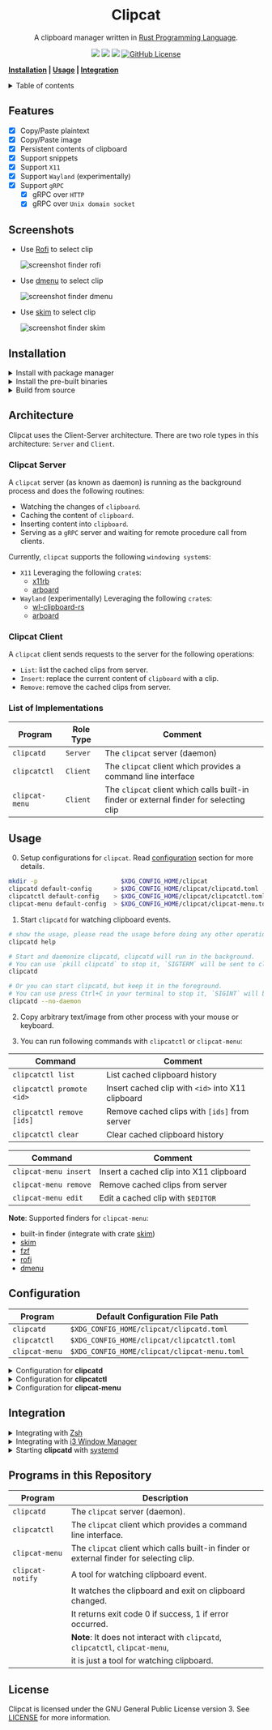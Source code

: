 <h1 align="center">Clipcat</h1>

<p align="center">
    A clipboard manager written in
    <a href="https://www.rust-lang.org/" target="_blank">Rust Programming Language</a>.
</p>

<p align="center">
    <a href="https://github.com/xrelkd/clipcat/releases"><img src="https://img.shields.io/github/v/release/xrelkd/clipcat.svg"></a>
    <a href="https://github.com/xrelkd/clipcat/actions?query=workflow%3ARust"><img src="https://github.com/xrelkd/clipcat/workflows/Rust/badge.svg"></a>
    <a href="https://github.com/xrelkd/clipcat/actions?query=workflow%3ARelease"><img src="https://github.com/xrelkd/clipcat/workflows/Release/badge.svg"></a>
    <a href="https://github.com/xrelkd/clipcat/blob/master/LICENSE"><img alt="GitHub License" src="https://img.shields.io/github/license/xrelkd/clipcat"></a>
</p>

**[Installation](#installation) | [Usage](#usage) | [Integration](#integration)**

<details>
<summary>Table of contents</summary>

- [Features](#features)
- [Installation](#installation)
- [Architecture](#architecture)
- [Usage](#usage)
- [Configuration](#configuration)
- [Integration](#integration)
- [Programs in this Repository](#programs-in-this-repository)
- [License](#license)

</details>

## Features

- [x] Copy/Paste plaintext
- [x] Copy/Paste image
- [x] Persistent contents of clipboard
- [x] Support snippets
- [x] Support `X11`
- [x] Support `Wayland` (experimentally)
- [x] Support `gRPC`
  - [x] gRPC over `HTTP`
  - [x] gRPC over `Unix domain socket`

## Screenshots

- Use [Rofi](https://github.com/davatorium/rofi) to select clip

  ![screenshot finder rofi](docs/_static/screenshot-finder-rofi.png)

- Use [dmenu](https://tools.suckless.org/dmenu/) to select clip

  ![screenshot finder dmenu](docs/_static/screenshot-finder-dmenu.png)

- Use [skim](https://github.com/lotabout/skim) to select clip

  ![screenshot finder skim](docs/_static/screenshot-finder-skim.png)

## Installation

<details>
    <summary>Install with package manager</summary>

| Linux Distribution                  | Package Manager                     | Package                                                                                            | Command                                                                                  |
| ----------------------------------- | ----------------------------------- | -------------------------------------------------------------------------------------------------- | ---------------------------------------------------------------------------------------- |
| Various                             | [Nix](https://github.com/NixOS/nix) | [clipcat](https://github.com/NixOS/nixpkgs/blob/master/pkgs/applications/misc/clipcat/default.nix) | `nix profile install 'github:xrelkd/clipcat/main'` or <br> `nix-env -iA nixpkgs.clipcat` |
| [NixOS](https://nixos.org)          | [Nix](https://github.com/NixOS/nix) | [clipcat](https://github.com/NixOS/nixpkgs/blob/master/pkgs/applications/misc/clipcat/default.nix) | `nix profile install 'github:xrelkd/clipcat/main'` or <br> `nix-env -iA nixos.clipcat`   |
| [Arch Linux](https://archlinux.org) | [Yay](https://github.com/Jguer/yay) | [clipcat](https://aur.archlinux.org/packages/clipcat/)                                             | `yay -S clipcat`                                                                         |

</details>

<details>
    <summary>Install the pre-built binaries</summary>

Pre-built binaries for Linux can be found on [the releases page](https://github.com/xrelkd/clipcat/releases/), the latest release is available [here](https://github.com/xrelkd/clipcat/releases/latest).

For example, to install `clipcat` to `~/bin`:

```bash
# create ~/bin
mkdir -p ~/bin

# change directory to ~/bin
cd ~/bin

# download and extract clipcat to ~/bin/
# NOTE: replace the version with the version you want to install
export CLIPCAT_VERSION=v0.12.2

# NOTE: the architecture of your machine,
# available values are `x86_64-unknown-linux-musl`, `armv7-unknown-linux-musleabihf`, `aarch64-unknown-linux-musl`
export ARCH=x86_64-unknown-linux-musl
curl -s -L "https://github.com/xrelkd/clipcat/releases/download/${CLIPCAT_VERSION}/clipcat-${CLIPCAT_VERSION}-${ARCH}.tar.gz" | tar xzf -

# add `~/bin` to the paths that your shell searches for executables
# this line should be added to your shells initialization file,
# e.g. `~/.bashrc` or `~/.zshrc`
export PATH="$PATH:$HOME/bin"

# show version info
clipcatd     version
clipcatctl   version
clipcat-menu version
```

</details>

<details>
  <summary>Build from source</summary>

`clipcat` requires the following tools and packages to build:

- `rustc`
- `cargo`
- `protobuf-compiler`

With the above tools and packages already installed, you can simply run:

```bash
git clone --branch=main https://github.com/xrelkd/clipcat.git
cd clipcat

cargo install --path clipcatd
cargo install --path clipcatctl
cargo install --path clipcat-menu
```

</details>

## Architecture

Clipcat uses the Client-Server architecture. There are two role types in this architecture: `Server` and `Client`.

### Clipcat Server

A `clipcat` server (as known as daemon) is running as the background process and does the following routines:

- Watching the changes of `clipboard`.
- Caching the content of `clipboard`.
- Inserting content into `clipboard`.
- Serving as a `gRPC` server and waiting for remote procedure call from clients.

Currently, `clipcat` supports the following `windowing system`s:

- `X11`
  Leveraging the following `crate`s:
  - [x11rb](https://github.com/psychon/x11rb)
  - [arboard](https://github.com/1Password/arboard)
- `Wayland` (experimentally)
  Leveraging the following `crate`s:
  - [wl-clipboard-rs](https://github.com/YaLTeR/wl-clipboard-rs)
  - [arboard](https://github.com/1Password/arboard)

### Clipcat Client

A `clipcat` client sends requests to the server for the following operations:

- `List`: list the cached clips from server.
- `Insert`: replace the current content of `clipboard` with a clip.
- `Remove`: remove the cached clips from server.

### List of Implementations

| Program        | Role Type | Comment                                                                                |
| -------------- | --------- | -------------------------------------------------------------------------------------- |
| `clipcatd`     | `Server`  | The `clipcat` server (daemon)                                                          |
| `clipcatctl`   | `Client`  | The `clipcat` client which provides a command line interface                           |
| `clipcat-menu` | `Client`  | The `clipcat` client which calls built-in finder or external finder for selecting clip |

## Usage

0. Setup configurations for `clipcat`. Read [configuration](#configuration) section for more details.

```bash
mkdir -p                       $XDG_CONFIG_HOME/clipcat
clipcatd default-config      > $XDG_CONFIG_HOME/clipcat/clipcatd.toml
clipcatctl default-config    > $XDG_CONFIG_HOME/clipcat/clipcatctl.toml
clipcat-menu default-config  > $XDG_CONFIG_HOME/clipcat/clipcat-menu.toml
```

1. Start `clipcatd` for watching clipboard events.

```bash
# show the usage, please read the usage before doing any other operations
clipcatd help

# Start and daemonize clipcatd, clipcatd will run in the background.
# You can use `pkill clipcatd` to stop it, `SIGTERM` will be sent to clipcatd.
clipcatd

# Or you can start clipcatd, but keep it in the foreground.
# You can use press Ctrl+C in your terminal to stop it, `SIGINT` will be sent to clipcatd.
clipcatd --no-daemon
```

2. Copy arbitrary text/image from other process with your mouse or keyboard.

3. You can run following commands with `clipcatctl` or `clipcat-menu`:

| Command                   | Comment                                           |
| ------------------------- | ------------------------------------------------- |
| `clipcatctl list`         | List cached clipboard history                     |
| `clipcatctl promote <id>` | Insert cached clip with `<id>` into X11 clipboard |
| `clipcatctl remove [ids]` | Remove cached clips with `[ids]` from server      |
| `clipcatctl clear`        | Clear cached clipboard history                    |

| Command               | Comment                                 |
| --------------------- | --------------------------------------- |
| `clipcat-menu insert` | Insert a cached clip into X11 clipboard |
| `clipcat-menu remove` | Remove cached clips from server         |
| `clipcat-menu edit`   | Edit a cached clip with `$EDITOR`       |

**Note**: Supported finders for `clipcat-menu`:

- built-in finder (integrate with crate [skim](https://github.com/lotabout/skim))
- [skim](https://github.com/lotabout/skim)
- [fzf](https://github.com/junegunn/fzf)
- [rofi](https://github.com/davatorium/rofi)
- [dmenu](https://tools.suckless.org/dmenu/)

## Configuration

| Program        | Default Configuration File Path              |
| -------------- | -------------------------------------------- |
| `clipcatd`     | `$XDG_CONFIG_HOME/clipcat/clipcatd.toml`     |
| `clipcatctl`   | `$XDG_CONFIG_HOME/clipcat/clipcatctl.toml`   |
| `clipcat-menu` | `$XDG_CONFIG_HOME/clipcat/clipcat-menu.toml` |

<details>
    <summary>Configuration for <b>clipcatd</b></summary>

```toml
# run as a traditional UNIX daemon
daemonize = true
# maximum number of clip history
max_history = 50
# file path of clip history
history_file_path = "/home/<username>/.cache/clipcat/clipcatd-history"

[log]
# emit log message to a log file. Delete this line to disable emitting to a log file
file_path = "/path/to/log/file"
# emit log message to journald
emit_journald = true
# emit log message to stdout
emit_stdout = false
# emit log message to stderr
emit_stderr = false
# log level
level = "INFO"

[watcher]
# load current clipboard content at startup
load_current = true
# enable watching X11/Wayland clipboard selection
enable_clipboard = true
# enable watching X11/Wayland primary selection
enable_primary = true
# ignore clips which match with one of the X11 `TARGETS`
sensitive_x11_atoms = ["x-kde-passwordManagerHint"]
# ignore text clips which match with one of the regular expressions
# the regular expression engine is powered by https://github.com/rust-lang/regex
denied_text_regex_patterns = []
# ignore text clips with a length <= `filter_text_min_length`, in characters (Unicode scalar value), not byte
filter_text_min_length = 1
# ignore text clips with a length > `filter_text_max_length`, in characters (Unicode scalar value), not byte
filter_text_max_length = 20000000
# enable capturing image or not
capture_image = true
# ignore image clips with a size > `filter_image_max_size`, in byte
filter_image_max_size = 5242880

[grpc]
# enable gRPC over http
enable_http = true
# enable gRPC over unix domain socket
enable_local_socket = true
# host address for gRPC
host = "127.0.0.1"
# port number for gRPC
port = 45045
# path of unix domain socket
local_socket = "/run/user/<user-id>/clipcat/grpc.sock"

[desktop_notification]
# enable desktop notification
enable = true
# path of a icon
# The given icon will be displayed on desktop notification,
# if your desktop notification server supports showing a icon
# If not provided, the value `accessories-clipboard` will be applied
icon = "/path/to/the/icon"
# timeout duration in milliseconds
# This sets the time from the time the notification is displayed until it is
# closed again by the notification server
timeout_ms = 2000

# snippets, only UTF-8 text is supported.
[[snippets]]
# name of snippet
name = "os-release"

# file path to the snippet, if both `content` and `file_path` are provided, `file_path` is preferred
file_path = "/etc/os-release"

[[snippets]]
# name of snippet
name = "cxx-io-speed-up"

# content of the snippet, if both `content` and `file_path` are provided, `file_path` is preferred
content = '''
int io_speed_up = [] {
    std::ios::sync_with_stdio(false);
    std::cin.tie(nullptr);
    std::cout.tie(nullptr);
    return 0;
}();
'''

[[snippets]]
name = "rust-sieve-primes"
content = '''
fn sieve_primes(n: usize) -> Vec<usize> {
    if n < 2 {
        return Vec::new();
    }
    let root_n = f64::from(n as i32).sqrt().floor() as usize;
    let mut is_prime = vec![true; n + 1];
    for i in 2..=root_n {
        if !is_prime[i] {
            continue;
        }
        for j in ((i << 1)..=n).step_by(i) {
            is_prime[j] = false;
        }
    }
    is_prime
        .into_iter()
        .enumerate()
        .skip(2)
        .filter_map(|(i, x)| if x { Some(i) } else { None })
        .collect()
}
'''
```

</details>

<details>
    <summary>Configuration for <b>clipcatctl</b></summary>

```toml
# server endpoint
# clipcatctl connects to server via unix domain socket if `server_endpoint` is a file path like:
# "/run/user/<user-id>/clipcat/grpc.sock".
# clipcatctl connects to server via http if `server_endpoint` is a URL like: "http://127.0.0.1:45045"
server_endpoint = "/run/user/<user-id>/clipcat/grpc.sock"

[log]
# emit log message to a log file. Delete this line to disable emitting to a log file
file_path = "/path/to/log/file"
# emit log message to journald
emit_journald = true
# emit log message to stdout
emit_stdout = false
# emit log message to stderr
emit_stderr = false
# log level
level = "INFO"
```

</details>

<details>
    <summary>Configuration for <b>clipcat-menu</b></summary>

```toml
# server endpoint
# clipcat-menu connects to server via unix domain socket if `server_endpoint` is a file path like:
# "/run/user/<user-id>/clipcat/grpc.sock".
# clipcat-menu connects to server via http if `server_endpoint` is a URL like: "http://127.0.0.1:45045"
server_endpoint = "/run/user/<user-id>/clipcat/grpc.sock"

# the default finder to invoke when no "--finder=<finder>" option provided
finder = "rofi"

[log]
# emit log message to a log file. Delete this line to disable emitting to a log file
file_path = "/path/to/log/file"
# emit log message to journald
emit_journald = true
# emit log message to stdout
emit_stdout = false
# emit log message to stderr
emit_stderr = false
# log level
level = "INFO"

# options for "rofi"
[rofi]
# length of line
line_length = 100
# length of menu
menu_length = 30
# prompt of menu
menu_prompt = "Clipcat"
# extra arguments to pass to `rofi`
extra_arguments = ["-mesg", "Please select a clip"]

# options for "dmenu"
[dmenu]
# length of line
line_length = 100
# length of menu
menu_length = 30
# prompt of menu
menu_prompt = "Clipcat"
# extra arguments to pass to `dmenu`
extra_arguments = [
  "-fn",
  "SauceCodePro Nerd Font Mono-12",
  "-nb",
  "#282828",
  "-nf",
  "#ebdbb2",
  "-sb",
  "#d3869b",
  "-sf",
  "#282828",
]

# customize your finder
[custom_finder]
# external program name
program = "fzf"
# arguments for calling external program
args = []
```

</details>

## Integration

<details>
    <summary>Integrating with <a href="https://www.zsh.org/" target="_blank">Zsh</a></summary>

For a `zsh` user, it will be useful to integrate `clipcat` with `zsh`.

Add the following command in your `zsh` configuration file (`~/.zshrc`):

```bash
if type clipcat-menu >/dev/null 2>&1; then
    alias clipedit=' clipcat-menu --finder=builtin edit'
    alias clipdel=' clipcat-menu --finder=builtin remove'

    bindkey -s '^\' "^Q clipcat-menu --finder=builtin insert ^J"
    bindkey -s '^]' "^Q clipcat-menu --finder=builtin remove ^J"
fi
```

</details>

<details>
    <summary>Integrating with <a href="https://i3wm.org/" target="_blank">i3 Window Manager</a></summary>

For a `i3` window manager user, it will be useful to integrate `clipcat` with `i3`.

Add the following options in your `i3` configuration file (`$XDG_CONFIG_HOME/i3/config`):

```
exec_always --no-startup-id clipcatd                # start clipcatd at startup

set $launcher-clipboard-insert clipcat-menu insert
set $launcher-clipboard-remove clipcat-menu remove

bindsym $mod+p exec $launcher-clipboard-insert
bindsym $mod+o exec $launcher-clipboard-remove
```

**Note**: You can use `rofi` or `dmenu` as the default finder.

</details>

<details>
    <summary>Starting <b>clipcatd</b> with <a href="https://systemd.io/" target="_blank">systemd</a></summary>

Put the following snippet in `$XDG_CONFIG_HOME/systemd/user/clipcat.service`:

```
[Unit]
Description=Clipcat Daemon
PartOf=graphical-session.target

[Install]
WantedBy=graphical-session.target

[Service]
# NOTE: We assume that your `clipcatd` is placed at `/usr/bin/clipcatd`.
ExecStart=/usr/bin/clipcatd --no-daemon --replace
Restart=on-failure
Type=simple
```

Enable and start `clipcat` with the following commands:

```bash
systemctl --user daemon-reload
systemctl --user enable clipcat.service
systemctl --user start clipcat.service
systemctl --user status clipcat.service
```

</details>

## Programs in this Repository

| Program          | Description                                                                             |
| ---------------- | --------------------------------------------------------------------------------------- |
| `clipcatd`       | The `clipcat` server (daemon).                                                          |
| `clipcatctl`     | The `clipcat` client which provides a command line interface.                           |
| `clipcat-menu`   | The `clipcat` client which calls built-in finder or external finder for selecting clip. |
| `clipcat-notify` | A tool for watching clipboard event. <br>                                               |
|                  | It watches the clipboard and exit on clipboard changed. <br>                            |
|                  | It returns exit code 0 if success, 1 if error occurred. <br>                            |
|                  | **Note**: It does not interact with `clipcatd`, `clipcatctl`, `clipcat-menu`, <br>      |
|                  | it is just a tool for watching clipboard.                                               |

## License

Clipcat is licensed under the GNU General Public License version 3. See [LICENSE](./LICENSE) for more information.

